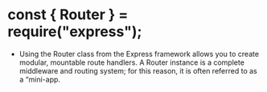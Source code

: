 # const { Router } = require("express");

- Using the Router class from the Express framework allows you to create modular, mountable route handlers. A Router instance is a complete middleware and routing system; for this reason, it is often referred to as a “mini-app.